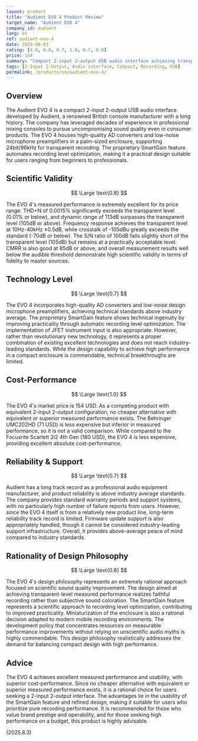 ```yaml
---
layout: product
title: "Audient EVO 4 Product Review"
target_name: "Audient EVO 4"
company_id: audient
lang: en
ref: audient-evo-4
date: 2025-08-03
rating: [4.0, 0.8, 0.7, 1.0, 0.7, 0.8]
price: 154
summary: "Compact 2-input 2-output USB audio interface achieving transparent-level measured performance despite its small size"
tags: [2-Input 2-Output, Audio interface, Compact, Recording, USB]
permalink: /products/en/audient-evo-4/
---
```

## Overview

The Audient EVO 4 is a compact 2-input 2-output USB audio interface developed by Audient, a renowned British console manufacturer with a long history. The company has leveraged decades of experience in professional mixing consoles to pursue uncompromising sound quality even in consumer products. The EVO 4 houses high-quality AD converters and low-noise microphone preamplifiers in a palm-sized enclosure, supporting 24bit/96kHz for transparent recording. The proprietary SmartGain feature automates recording level optimization, making it a practical design suitable for users ranging from beginners to professionals.

## Scientific Validity

$$ \Large \text{0.8} $$

The EVO 4's measured performance is extremely excellent for its price range. THD+N of 0.0015% significantly exceeds the transparent level (0.01% or below), and dynamic range of 113dB surpasses the transparent level (105dB or above). Frequency response achieves the transparent level at 10Hz-40kHz ±0.5dB, while crosstalk of -105dBu greatly exceeds the standard (-70dB or below). The S/N ratio of 100dB falls slightly short of the transparent level (105dB) but remains at a practically acceptable level. CMRR is also good at 85dB or above, and overall measurement results well below the audible threshold demonstrate high scientific validity in terms of fidelity to master sources.

## Technology Level

$$ \Large \text{0.7} $$

The EVO 4 incorporates high-quality AD converters and low-noise design microphone preamplifiers, achieving technical standards above industry average. The proprietary SmartGain feature shows technical ingenuity by improving practicality through automatic recording level optimization. The implementation of JFET instrument input is also appropriate. However, rather than revolutionary new technology, it represents a proper combination of existing excellent technologies and does not reach industry-leading standards. While the design capability to achieve high performance in a compact enclosure is commendable, technical breakthroughs are limited.

## Cost-Performance

$$ \Large \text{1.0} $$

The EVO 4's market price is 154 USD. As a competing product with equivalent 2-input 2-output configuration, no cheaper alternative with equivalent or superior measured performance exists. The Behringer UMC202HD (71 USD) is less expensive but inferior in measured performance, so it is not a valid comparison. While compared to the Focusrite Scarlett 2i2 4th Gen (180 USD), the EVO 4 is less expensive, providing excellent absolute cost-performance.

## Reliability & Support

$$ \Large \text{0.7} $$

Audient has a long track record as a professional audio equipment manufacturer, and product reliability is above industry average standards. The company provides standard warranty periods and support systems, with no particularly high number of failure reports from users. However, since the EVO 4 itself is from a relatively new product line, long-term reliability track record is limited. Firmware update support is also appropriately handled, though it cannot be considered industry-leading support infrastructure. Overall, it provides above-average peace of mind compared to industry standards.

## Rationality of Design Philosophy

$$ \Large \text{0.8} $$

The EVO 4's design philosophy represents an extremely rational approach focused on scientific sound quality improvement. The design aimed at achieving transparent-level measured performance realizes faithful recording rather than subjective sound coloration. The SmartGain feature represents a scientific approach to recording level optimization, contributing to improved practicality. Miniaturization of the enclosure is also a rational decision adapted to modern mobile recording environments. The development policy that concentrates resources on measurable performance improvements without relying on unscientific audio myths is highly commendable. This design philosophy realistically addresses the demand for balancing compact design with high performance.

## Advice

The EVO 4 achieves excellent measured performance and usability, with superior cost-performance. Since no cheaper alternative with equivalent or superior measured performance exists, it is a rational choice for users seeking a 2-input 2-output interface. The advantages lie in the usability of the SmartGain feature and refined design, making it suitable for users who prioritize pure recording performance. It is recommended for those who value brand prestige and operability, and for those seeking high performance on a budget, this product is highly advisable.

(2025.8.3)
